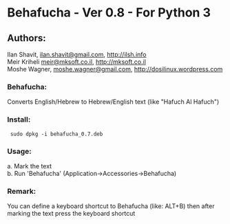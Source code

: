 # Behafucha - Ver 0.8 - For Python 3 

## Authors:
   Ilan Shavit, ilan.shavit@gmail.com, http://ilsh.info <BR>
   Meir Kriheli <meir@mksoft.co.il>, http://mksoft.co.il <BR>
   Moshe Wagner, moshe.wagner@gmail.com, http://dosilinux.wordpress.com



### Behafucha:
   Converts English/Hebrew to Hebrew/English text (like "Hafuch Al Hafuch")

### Install:
     sudo dpkg -i behafucha_0.7.deb

### Usage:
   a. Mark the text <br>
   b. Run 'Behafucha' (Application->Accessories->Behafucha)
   
### Remark: 
   You can define a keyboard shortcut to Behafucha (like: ALT+B)
   then after marking the text press the keyboard shortcut


